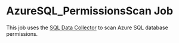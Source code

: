 # AzureSQL_PermissionsScan Job

This job uses the
[SQL Data Collector](/docs/accessanalyzer/11.6/admin/datacollector/sql/overview.md)
to scan Azure SQL database permissions.
